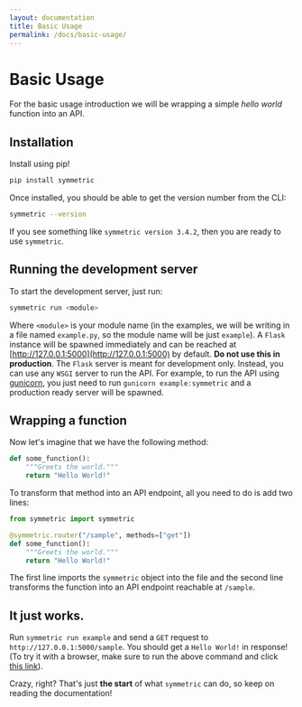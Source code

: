 ```yaml
---
layout: documentation
title: Basic Usage
permalink: /docs/basic-usage/
---
```


# Basic Usage

For the basic usage introduction we will be wrapping a simple _hello world_ function into an API.

## Installation

Install using pip!

```bash
pip install symmetric
```

Once installed, you should be able to get the version number from the CLI:

```bash
symmetric --version
```

If you see something like `symmetric version 3.4.2`, then you are ready to use `symmetric`.

## Running the development server

To start the development server, just run:

```bash
symmetric run <module>
```

Where `<module>` is your module name (in the examples, we will be writing in a file named `example.py`, so the module name will be just `example`). A `Flask` instance will be spawned immediately and can be reached at [http://127.0.0.1:5000](http://127.0.0.1:5000) by default. **Do not use this in production**. The `Flask` server is meant for development only. Instead, you can use any `WSGI` server to run the API. For example, to run the API using [gunicorn](https://gunicorn.org/), you just need to run `gunicorn example:symmetric` and a production ready server will be spawned.

## Wrapping a function

Now let's imagine that we have the following method:

```py
def some_function():
    """Greets the world."""
    return "Hello World!"
```

To transform that method into an API endpoint, all you need to do is add two lines:

```py
from symmetric import symmetric

@symmetric.router("/sample", methods=["get"])
def some_function():
    """Greets the world."""
    return "Hello World!"
```

The first line imports the `symmetric` object into the file and the second line transforms the function into an API endpoint reachable at `/sample`.

## It just works.

Run `symmetric run example` and send a `GET` request to `http://127.0.0.1:5000/sample`. You should get a `Hello World!` in response! (To try it with a browser, make sure to run the above command and click [this link](http://127.0.0.1:5000/sample)).

Crazy, right? That's just **the start** of what `symmetric` can do, so keep on reading the documentation!
